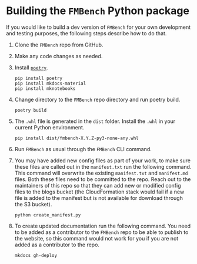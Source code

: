 # Building the `FMBench` Python package

If you would like to build a dev version of `FMBench` for your own development and testing purposes, the following steps describe how to do that.

1. Clone the `FMBench` repo from GitHub.

1. Make any code changes as needed.

1. Install [`poetry`](https://pypi.org/project/poetry/).
   
    ```{.bash}
    pip install poetry
    pip install mkdocs-material
    pip install mknotebooks
    ```

1. Change directory to the `FMBench` repo directory and run poetry build.

    ```{.bash}
    poetry build
    ```

1. The `.whl` file is generated in the `dist` folder. Install the `.whl` in your current Python environment.

    ```{.bash}
    pip install dist/fmbench-X.Y.Z-py3-none-any.whl
    ```

1. Run `FMBench` as usual through the `FMBench` CLI command.

1. You may have added new config files as part of your work, to make sure these files are called out in the `manifest.txt` run the following command. This command will overwrite the existing `manifest.txt` and `manifest.md` files. Both these files need to be committed to the repo. Reach out to the maintainers of this repo so that they can add new or modified config files to the blogs bucket (the CloudFormation stack would fail if a new file is added to the manifest but is not available for download through the S3 bucket).

    ```{.bash}
    python create_manifest.py
    ```

1. To create updated documentation run the following command. You need to be added as a contributor to the `FMBench` repo to be able to publish to the website, so this command would not work for you if you are not added as a contributor to the repo.

    ```{.bash}
    mkdocs gh-deploy
    ```


